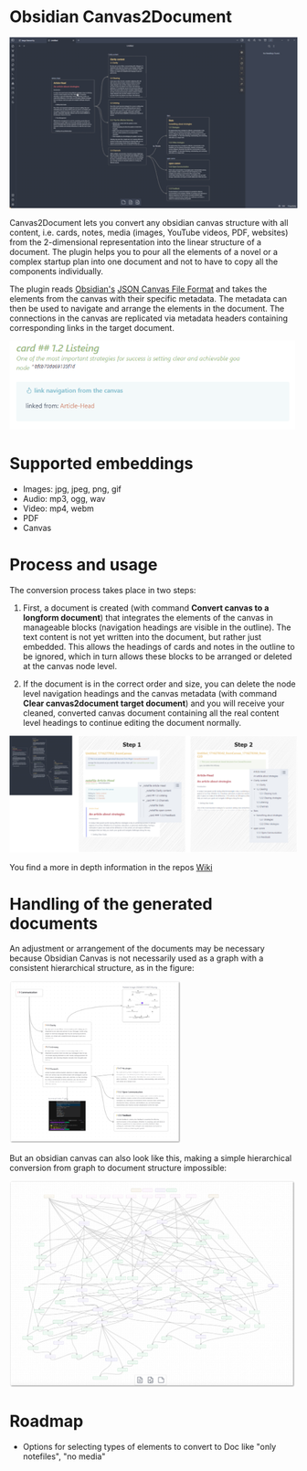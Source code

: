 # Obsidian Canvas2Document

![Screencast](images/canvas2document.gif)

Canvas2Document lets you convert any obsidian canvas structure with all content, i.e. cards, notes, media (images, YouTube videos, PDF, websites) from the 2-dimensional representation into the linear structure of a document.
The plugin helps you to pour all the elements of a novel or a complex startup plan into one document and not to have to copy all the components individually.

The plugin reads [Obsidian's](https://obsidian.md/blog/json-canvas/) [JSON Canvas File Format](https://jsoncanvas.org/) and takes the elements from the canvas with their specific metadata. The metadata can then be used to navigate and arrange the elements in the document. The connections in the canvas are replicated via metadata headers containing corresponding links in the target document.

<img src="images/conv1_metabox.png" alt="metaheader" width="500"/>

# Supported embeddings
- Images: jpg, jpeg, png, gif
- Audio: mp3, ogg, wav
- Video: mp4, webm
- PDF
- Canvas

# Process and usage
The conversion process takes place in two steps:
1. First, a document is created (with command **Convert canvas to a longform document**) that integrates the elements of the canvas in manageable blocks (navigation headings are visible in the outline). The text content is not yet written into the document, but rather just embedded.
This allows the headings of cards and notes in the outline to be ignored, which in turn allows these blocks to be arranged or deleted at the canvas node level.

2. If the document is in the correct order and size, you can delete the node level navigation headings and the canvas metadata (with command **Clear canvas2document target document**) and you will receive your cleaned, converted canvas document containing all the real content level headings to continue editing the document normally.

<img src="images/canvas2document.png" alt="steps"/>

You find a more in depth information in the repos [Wiki](https://github.com/slnsys/obsidian-canvas2document/wiki)

# Handling of the generated documents
An adjustment or arrangement of the documents may be necessary because Obsidian Canvas is not necessarily used as a graph with a consistent hierarchical structure, as in the figure:

<img src="images/obsidian-canvas-simple.png" alt="screencomplex" width="300"/>

But an obsidian canvas can also look like this, making a simple hierarchical conversion from graph to document structure impossible:

<img src="images/obsidian-canvas-complex.png" alt="screensimple" width="500"/>


# Roadmap
* Options for selecting types of elements to convert to Doc like "only notefiles", "no media"
